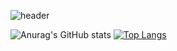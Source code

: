 <!--
**sonjiwoo031105/sonjiwoo031105** is a ✨ _special_ ✨ repository because its `README.md` (this file) appears on your GitHub profile.

Here are some ideas to get you started:

- 🔭 I’m currently working on ...
- 🌱 I’m currently learning ...
- 👯 I’m looking to collaborate on ...
- 🤔 I’m looking for help with ...
- 💬 Ask me about ...
- 📫 How to reach me: ...
- 😄 Pronouns: ...
- ⚡ Fun fact: ...
-->
![header](https://capsule-render.vercel.app/api?type=waving&text=Son%Jiwoo&animation=twinkling&fontAlign=75)

![Anurag's GitHub stats](https://github-readme-stats.vercel.app/api?username=sonjiwoo031105&show_icons=true&disable_animations=true)
[![Top Langs](https://github-readme-stats.vercel.app/api/top-langs/?username=sonjiwoo031105&layout=compact)](https://github.com/anuraghazra/github-readme-stats)

